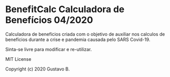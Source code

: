 # BenefitCalc  Calculadora de Benefícios  04/2020

Calculadora de benefícios criada com o objetivo de auxiliar 
nos calculos de benefícios durante a crise e pandemia causada 
pelo SARS Covid-19. 

Sinta-se livre para modificar e re-utilizar.



MIT License

Copyright (c) 2020 Gustavo B.

